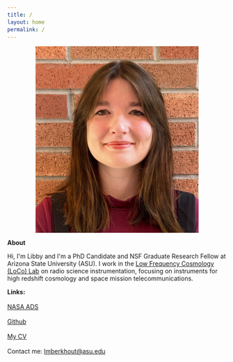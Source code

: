 ```yaml
---
title: /
layout: home
permalink: /
---
```

<p align="center">
<img src="graphics/headshot_2023-2.jpg" alt="Headshot" width=375 height=428 align="center">
</p>
  
<p align="center">
  
  <b> About </b>
  
Hi, I'm Libby and I'm a PhD Candidate and NSF Graduate Research Fellow at Arizona State University (ASU). I work in the [Low Frequency Cosmology (LoCo) Lab](loco.lab.asu.edu) on radio science instrumentation, focusing on instruments for high redshift cosmology and space mission telecommunications. 
</p>

<b> Links: </b>
<br></br>
[NASA ADS](https://ui.adsabs.harvard.edu/search/q=orcid%3A0000-0002-2293-9639&sort=date+desc)
<br></br>
[Github](https://github.com/lmberkhout)
<br></br>
[My CV](graphics/LibbyBerkhoutCV.pdf)
<br></br>
Contact me: [lmberkhout\@asu.edu](mailto:lmberkhout@asu.edu)

